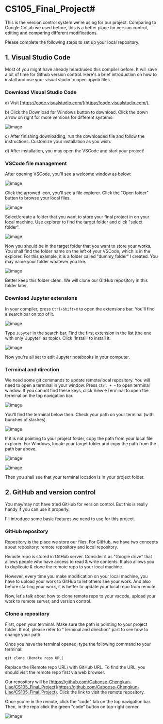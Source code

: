 # CS105_Final_Project#

This is the version control system we're using for our project. Comparing to Google CoLab we used before, this is a better place for version control, editing and comparing different modifications.

Please complete the following steps to set up your local repository.

## 1. Visual Studio Code ##

Most of you might have already heard/used this compiler before. It will save a lot of time for Github version control. Here's a brief introduction on how to install and use your visual studio to open .ipynb files.

### **Download Visual Studio Code** ###

a) Visit [https://code.visualstudio.com/](https://code.visualstudio.com/).

b) Click the Download for Windows button to download. Click the down arrow on right for more versions for different systems.

![image](mdpic/vsc_dld.png)

c) After finishing downloading, run the downloaded file and follow the instructions. Customize your installation as you wish.

d) After installation, you may open the VSCode and start your project!

### **VSCode file management** ###

After opening VSCode, you'll see a welcome window as below:

![image](mdpic/vsc_welcome.png)

Click the arrowed icon, you'll see a file explorer. Click the "Open folder" button to browse your local files.

![image](mdpic/vsc_explorer.png)

Select/create a folder that you want to store your final project in on your local machine. Use explorer to find the target folder and click "select folder".

![image](mdpic/vsc_select.png)

Now you should be in the target folder that you want to store your works. You shall find the folder name on the left of your VSCode, which is in the explorer. For this example, it is a folder called "dummy_folder" I created. You may name your folder whatever you like.

![image](mdpic/vsc_dummy.png)

Better keep this folder clean. We will clone our GitHub repository in this folder later.

### **Download Jupyter extensions** ###

In your compiler, press `Ctrl+Shift+X` to open the extensions bar. You'll find a search bar on top of it.

![image](mdpic/vsc_searchbar.png)

Type `Jupyter` in the search bar. Find the first extension in the list (the one with only 'Jupyter' as topic). Click 'Install' to install it.

![image](mdpic/vsc_jptr.png)

Now you're all set to edit Jupyter notebooks in your computer.

### **Terminal and direction** ###

We need some git commands to update remote/local repository. You will need to open a terminal in your window. Press `Ctrl + ~` to open terminal window. If you cannot find these keys, click View->Terminal to open the terminal on the top navigation bar.

![image](mdpic/vsc_terminal.png)

You'll find the terminal below then. Check your path on your terminal (with bunches of slashes).

![image](mdpic/vsc_termwindow.png)

If it is not pointing to your project folder, copy the path from your local file explorer. For Windows, locate your target folder and copy the path from the path bar above.

![image](mdpic/vsc_local.png)

![image](mdpic/vsc_cd.png)

Then you shall see that your terminal location is in your project folder.

## **2. GitHub and version control** ##

You may/may not have tried GitHub for version control. But this is really handy if you can use it properly.

I'll introduce some basic features we need to use for this project.

### **GitHub repository** ##

Repository is the place we store our files. For GitHub, we have two concepts about repository: remote repository and local repository.

Remote repo is stored in GitHub server. Consider it as "Google drive" that allows people who have access to read & write contents. It also allows you to duplicate & clone the remote repo to your local machine.

However, every time you make modification on your local machine, you have to upload your work to GitHub to let others see your work. And also before starting your work, it is better to update your local repo from remote.

Now, let's talk about how to clone remote repo to your vscode, upload your work to remote server, and version control.

### **Clone a repository** ###

First, open your terminal. Make sure the path is pointing to your project folder. If not, please refer to "Terminal and direction" part to see how to change your path.

Once you have the terminal opened, type the following command to your terminal:

    git clone (Remote repo URL)

Replace the (Remote repo URL) with GitHub URL. To find the URL, you should visit the remote repo first via web browser.

Our repository will be [https://github.com/Caboose-Chengkun-Liao/CS105_Final_Project](https://github.com/Caboose-Chengkun-Liao/CS105_Final_Project). Click the link to visit the remote repository.

Once you're in the remote, click the "code" tab on the top navigation bar. Then, in the repo click the green "code" button on top-right corner.

![image](git_code.png)